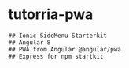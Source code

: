 # tutorria-pwa
    ## Ionic SideMenu Starterkit
    ## Angular 8
    ## PWA from Angular @angular/pwa
    ## Express for npm startkit